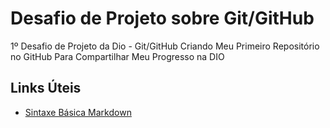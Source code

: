 # Desafio de Projeto sobre Git/GitHub
1º Desafio de Projeto da Dio - Git/GitHub
Criando Meu Primeiro Repositório no GitHub Para Compartilhar Meu Progresso na DIO


## Links Úteis
 - [Sintaxe Básica Markdown](https://www.markdownguide.org/basic-syntax)
